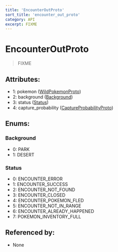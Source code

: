 ```yaml
---
title: 'EncounterOutProto'
sort_title: 'encounter_out_proto'
category: API
excerpt: FIXME
---
```


# EncounterOutProto

> FIXME

## Attributes:

- 1: pokemon ([WildPokemonProto](../WildPokemonProto/))
- 2: background ([Background](#background))
- 3: status ([Status](#status))
- 4: capture_probability ([CaptureProbabilityProto](../CaptureProbabilityProto/))

## Enums:

### Background
- 0: PARK
- 1: DESERT
### Status
- 0: ENCOUNTER_ERROR
- 1: ENCOUNTER_SUCCESS
- 2: ENCOUNTER_NOT_FOUND
- 3: ENCOUNTER_CLOSED
- 4: ENCOUNTER_POKEMON_FLED
- 5: ENCOUNTER_NOT_IN_RANGE
- 6: ENCOUNTER_ALREADY_HAPPENED
- 7: POKEMON_INVENTORY_FULL

## Referenced by:

- None
